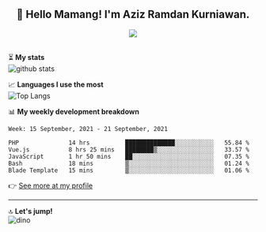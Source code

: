 <h2 align="center">👋 Hello Mamang! I'm Aziz Ramdan Kurniawan.</h2>  
<p align="center">
  <img src="https://komarev.com/ghpvc/?username=azizramdan"> <br><br>
</p>
    
⏳ **My stats**  
![github stats](https://github-readme-stats.vercel.app/api?username=azizramdan&show_icons=true&count_private=true&title_color=000&hide_border=true&hide_title=true)  

📈 **Languages I use the most**  
![Top Langs](https://github-readme-stats.vercel.app/api/top-langs/?username=azizramdan&layout=compact&langs_count=6&hide=tsql&hide_border=true&hide_title=true&exclude_repo=Futsal-Go,Futsal-Go-Admin,Sistem-Informasi-Sensus-Harian-Rawat-Inap)  

📊 **My weekly development breakdown**
<!--START_SECTION:waka-->
```text
Week: 15 September, 2021 - 21 September, 2021

PHP              14 hrs          ██████████████░░░░░░░░░░░   55.84 % 
Vue.js           8 hrs 25 mins   ████████▒░░░░░░░░░░░░░░░░   33.57 % 
JavaScript       1 hr 50 mins    ██░░░░░░░░░░░░░░░░░░░░░░░   07.35 % 
Bash             18 mins         ▒░░░░░░░░░░░░░░░░░░░░░░░░   01.24 % 
Blade Template   15 mins         ▒░░░░░░░░░░░░░░░░░░░░░░░░   01.06 % 
```
<!--END_SECTION:waka-->
👉 [See more at my profile](https://wakatime.com/@azizramdan)
***
🔝 **Let's jump!**  
![dino](https://raw.githubusercontent.com/azizramdan/azizramdan/master/dino.gif)  

